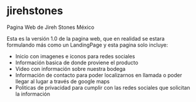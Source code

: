 # jirehstones
Pagina Web de Jireh Stones México

Esta es la versión 1.0 de la pagina web, que en realidad se estara formulando más como un LandingPage y esta pagina solo incluye:

- Inicio con imagenes e iconos para redes sociales
- Información basica de donde proviene el producto 
- Video con información sobre nuestra bodega 
- Información de contacto para poder localizarnos en llamada o poder llegar al lugar a través de google maps
- Politicas de privacidad para cumplir con las redes sociales que solicitan la información 
